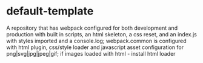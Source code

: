 # default-template
A repository that has webpack configured for both development and production with built in scripts, an html skeleton, a css reset, and an index.js with styles imported and a console.log; webpack.common is configured with html plugin, css/style loader and javascript asset configuration for png|svg|jpg|jpeg|gif; if images loaded with html - install html loader
